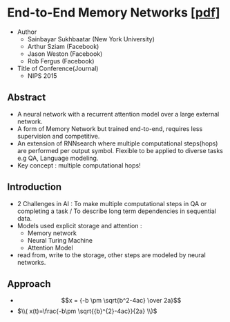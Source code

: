 # End-to-End Memory Networks [[pdf]](https://arxiv.org/pdf/1503.08895.pdf)

* Author
	* Sainbayar Sukhbaatar (New York University)
	* Arthur Sziam (Facebook)
	* Jason Weston (Facebook)
	* Rob Fergus (Facebook)
* Title of Conference(Journal)
	* NIPS 2015

## Abstract
* A neural network with a recurrent attention model over a large external network.
* A form of Memory Network but trained end-to-end, requires less supervision and competitive.
* An extension of RNNsearch where multiple computational steps(hops) are performed per output symbol. Flexible to be applied to diverse tasks e.g QA, Language modeling.
* Key concept : multiple computational hops!

## Introduction
* 2 Challenges in AI : To make multiple computational steps in QA or completing a task / To describe long term dependencies in sequential data.
* Models used explicit storage and attention :
  * Memory network
  * Neural Turing Machine
  * Attention Model
* read from, write to the storage, other steps are modeled by neural networks.

## Approach
* $$x = {-b \pm \sqrt{b^2-4ac} \over 2a}$$
* $\\( x(t)=\frac{-b\pm \sqrt{{b}^{2}-4ac}}{2a} \\)$
	